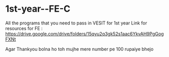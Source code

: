 # 1st-year--FE-C
 All the programs that you need to pass in VESIT  for 1st year
 Link for resources for FE : https://drive.google.com/drive/folders/15qyu2q3gk52s1aac6YkvAH9PgGogFXNt

Agar Thankyou bolna ho toh mujhe mere number pe 100 rupaiye bhejo
